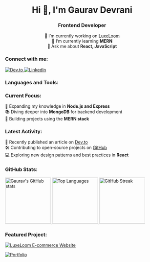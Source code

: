 <h1 align="center">Hi 👋, I'm Gaurav Devrani</h1>
<h3 align="center">Frontend Developer</h3>

<p align="center">
  🔭 I’m currently working on <a href="https://luxe-loom.vercel.app/" target="_blank">LuxeLoom</a><br>
  🌱 I’m currently learning <strong>MERN</strong><br>
  💬 Ask me about <strong>React, JavaScript</strong>
</p>

<h3 align="left">Connect with me:</h3>
<p align="left">
  <a href="https://dev.to/gaurav_8" target="_blank">
    <img src="https://img.shields.io/badge/Dev.to-0A0A0A?style=for-the-badge&logo=devdotto&logoColor=white" alt="Dev.to"/>
  </a>
  <a href="https://linkedin.com/in/gauravdevrani" target="_blank">
    <img src="https://img.shields.io/badge/LinkedIn-0A66C2?style=for-the-badge&logo=linkedin&logoColor=white" alt="LinkedIn"/>
  </a>
</p>

<h3 align="left">Languages and Tools:</h3>
<p align="left">
  <!-- (Include your existing language and tools badges here) -->
</p>

<h3 align="left">Current Focus:</h3>
<p align="left">
  🚀 Expanding my knowledge in <strong>Node.js and Express</strong><br>
  📚 Diving deeper into <strong>MongoDB</strong> for backend development<br>
  🎯 Building projects using the <strong>MERN stack</strong>
</p>

<h3 align="left">Latest Activity:</h3>
<p align="left">
  📘 Recently published an article on <a href="https://dev.to/gaurav_8" target="_blank">Dev.to</a><br>
  🛠️ Contributing to open-source projects on <a href="https://github.com/gauravdevrani8" target="_blank">GitHub</a><br>
  💻 Exploring new design patterns and best practices in <strong>React</strong>
</p>

<h3 align="left">GitHub Stats:</h3>
<p align="left">
  <a href="https://github.com/gauravdevrani8/github-readme-stats">
    <img height="150" src="https://github-readme-stats.vercel.app/api?username=gauravdevrani8&show_icons=true&bg_color=00000000" alt="Gaurav's GitHub stats" />
  </a>
  <a href="https://github.com/gauravdevrani8">
    <img height="150" src="https://github-readme-stats.vercel.app/api/top-langs/?username=gauravdevrani8&layout=compact&langs_count=8&card_width=300&bg_color=00000000" alt="Top Languages" />
  </a>
  <a href="https://github-readme-streak-stats.herokuapp.com/?user=gauravdevrani8&theme=transparent">
    <img height="150" src="https://github-readme-streak-stats.herokuapp.com/?user=gauravdevrani8&theme=transparent" alt="GitHub Streak" />
  </a>
</p>

<h3 align="left">Featured Project:</h3>
<p align="left">
  <a href="https://github.com/gauravdevrani8/LuxeLoom-e-commerce-website">
    <img src="https://github-readme-stats.vercel.app/api/pin/?username=gauravdevrani8&repo=LuxeLoom-e-commerce-website&bg_color=00000000" alt="LuxeLoom E-commerce Website" />
  </a>
</p>
<p align="left">
  <a href="https://github.com/gauravdevrani8/Portfolio">
    <img src="https://github-readme-stats.vercel.app/api/pin/?username=gauravdevrani8&repo=Portfolio&bg_color=00000000" alt="Portfolio" />
  </a>
</p>
